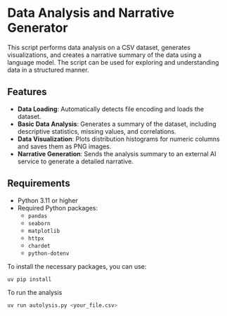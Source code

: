 # Data Analysis and Narrative Generator

This script performs data analysis on a CSV dataset, generates visualizations, and creates a narrative summary of the data using a language model. The script can be used for exploring and understanding data in a structured manner.

## Features

- **Data Loading**: Automatically detects file encoding and loads the dataset.
- **Basic Data Analysis**: Generates a summary of the dataset, including descriptive statistics, missing values, and correlations.
- **Data Visualization**: Plots distribution histograms for numeric columns and saves them as PNG images.
- **Narrative Generation**: Sends the analysis summary to an external AI service to generate a detailed narrative.

## Requirements

- Python 3.11 or higher
- Required Python packages:
  - `pandas`
  - `seaborn`
  - `matplotlib`
  - `httpx`
  - `chardet`
  - `python-dotenv`

To install the necessary packages, you can use:

```bash
uv pip install
```

To run the analysis 
```bash
uv run autolysis.py <your_file.csv>


